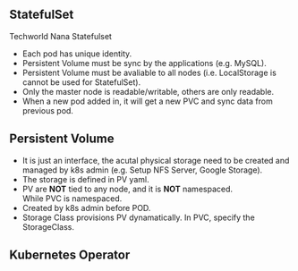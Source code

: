 ## StatefulSet  
Techworld Nana Statefulset
- Each pod has unique identity.
- Persistent Volume must be sync by the applications (e.g. MySQL).
- Persistent Volume must be avaliable to all nodes (i.e. LocalStorage is cannot be used for StatefulSet). 
- Only the master node is readable/writable, others are only readable.
- When a new pod added in, it will get a new PVC and sync data from previous pod.

## Persistent Volume
- It is just an interface, the acutal physical storage need to be created and managed by k8s admin (e.g. Setup NFS Server, Google Storage).
- The storage is defined in PV yaml.
- PV are **NOT** tied to any node, and it is **NOT** namespaced.  
While PVC is namespaced.
- Created by k8s admin before POD.
- Storage Class provisions PV dynamatically. In PVC, specify the StorageClass.

## Kubernetes Operator
